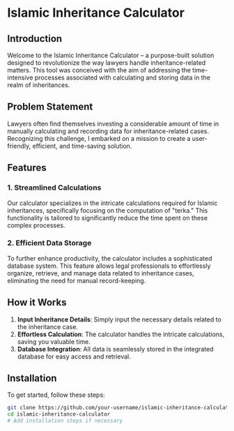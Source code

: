 # Islamic Inheritance Calculator

## Introduction

Welcome to the Islamic Inheritance Calculator – a purpose-built solution designed to revolutionize the way lawyers handle inheritance-related matters. This tool was conceived with the aim of addressing the time-intensive processes associated with calculating and storing data in the realm of inheritances.

## Problem Statement

Lawyers often find themselves investing a considerable amount of time in manually calculating and recording data for inheritance-related cases. Recognizing this challenge, I embarked on a mission to create a user-friendly, efficient, and time-saving solution.

## Features

### 1. Streamlined Calculations

Our calculator specializes in the intricate calculations required for Islamic inheritances, specifically focusing on the computation of "terka." This functionality is tailored to significantly reduce the time spent on these complex processes.

### 2. Efficient Data Storage

To further enhance productivity, the calculator includes a sophisticated database system. This feature allows legal professionals to effortlessly organize, retrieve, and manage data related to inheritance cases, eliminating the need for manual record-keeping.

## How it Works

1. **Input Inheritance Details**: Simply input the necessary details related to the inheritance case.
2. **Effortless Calculation**: The calculator handles the intricate calculations, saving you valuable time.
3. **Database Integration**: All data is seamlessly stored in the integrated database for easy access and retrieval.

## Installation

To get started, follow these steps:

```bash
git clone https://github.com/your-username/islamic-inheritance-calculator.git
cd islamic-inheritance-calculator
# Add installation steps if necessary
